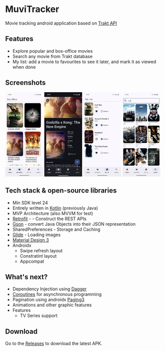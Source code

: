 # MuviTracker

Movie tracking android application based on [Trakt API](https://trakt.docs.apiary.io/#)

## Features
- Explore popular and box-office movies
- Search any movie from Trakt database
- My list: add a movie to favourites to see it later, and mark it as viewed when done

## Screenshots

<div class="row">
  <img src="app/app-screenshots/base.png" width="24%"/>
  <img src="app/app-screenshots/details.png" width="24%"/>
  <img src="app/app-screenshots/favorite.png" width="24%"/>
  <img src="app/app-screenshots/search.png" width="24%"/>
</div>

## Tech stack & open-source libraries
- Min SDK level 24
- Entirely written in [Kotlin](https://kotlinlang.org/) (previously Java)
- MVP Architecture (also MVVM for test)
- [Retrofit](https://github.com/square/retrofit) - - Construct the REST APIs
- [Gson](https://github.com/google/gson) - convert Java Objects into their JSON representation
- SharedPreferences - Storage and Caching
- [Glide](https://github.com/bumptech/glide) - Loading images 
- [Material Design 3](https://m3.material.io/)
- Androidx
    - Swipe refresh layout
    - Constratint layout
    - Appcompat



## What's next?

- Dependency Injection using [Dagger](https://github.com/google/dagger)
- [Coroutines](https://github.com/Kotlin/kotlinx.coroutines) for asynchronous programming
- Pagination using androidx [Paging3](https://developer.android.com/topic/libraries/architecture/paging/v3-overview)
- Animations and other graphic features
- Features
    - TV Series support

## Download

Go to the <u>[Releases](https://github.com/ologdm/muvi-tracker/releases)</u> to download the latest APK.

